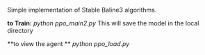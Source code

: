 Simple implementation of Stable Baline3 algorithms.

**to Train:**
*python ppo_main2.py*
This will save the model in the local directory

**to view the agent **
*python ppo_load.py*
